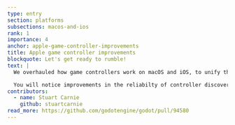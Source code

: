 ```yaml
---
type: entry
section: platforms
subsections: macos-and-ios
rank: 1
importance: 4
anchor: apple-game-controller-improvements
title: Apple game controller improvements
blockquote: Let's get ready to rumble!
text: |
  We overhauled how game controllers work on macOS and iOS, to unify the code across those two platforms some more. Plenty of bugs were fixed along the way.

  You will notice improvements in the reliabilty of controller discovery and manipulating the rumble motors.
contributors:
  - name: Stuart Carnie
    github: stuartcarnie
read_more: https://github.com/godotengine/godot/pull/94580
---
```

